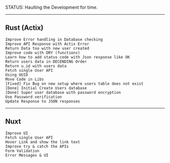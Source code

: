 STATUS: Haulting the Development for time.

<!-- Status: Under development, Not working properly -->

-------------
Rust (Actix)
-------------
```
Improve Error handling in Database checking
Improve API Response with Actix Error
Return Data too with new user created
Improve code with DRY (functions)
Learn how to add status code with Json response like OK
Return users data in DECENDING Order
Return u_id with users data  
Fetch single User API
Using UUID
Move Code in Libs
[Fixed] Fix Bug on new setup where users table does not exist
[Done] Initial Create Users database
[Done] Super user database with password encryption
Use Password verification
Update Response to JSON responses
```

-------------
Nuxt
-------------
```
Improve UI
Fetch single User API
Hover Link and show the link text
Improve try & catch the APIs
Form Validation
Error Messages & UI
```